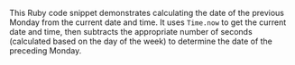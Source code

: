 This Ruby code snippet demonstrates calculating the date of the previous Monday from the current date and time. It uses `Time.now` to get the current date and time, then subtracts the appropriate number of seconds (calculated based on the day of the week) to determine the date of the preceding Monday.
